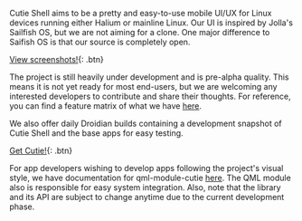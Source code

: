 Cutie Shell aims to be a pretty and easy-to-use mobile UI/UX for Linux devices running either Halium or mainline Linux. Our UI is inspired by Jolla's Sailfish OS, but we are not aiming for a clone. One major difference to Saifish OS is that our source is completely open.

[View screenshots!](/screenshots){: .btn}

The project is still heavily under development and is pre-alpha quality. This means it is not yet ready for most end-users, but we are welcoming any interested developers to contribute and share their thoughts. For reference, you can find a feature matrix of what we have [here](/progress). 

We also offer daily Droidian builds containing a development snapshot of Cutie Shell and the base apps for easy testing.

[Get Cutie!](/install){: .btn}

For app developers wishing to develop apps following the project's visual style, we have documentation for qml-module-cutie [here](https://cutie-shell.org/qml-module-cutie/). The QML module also is responsible for easy system integration. Also, note that the library and its API are subject to change anytime due to the current development phase.